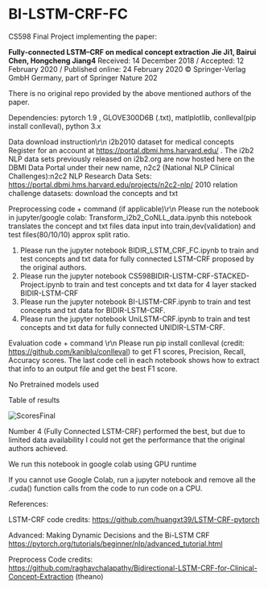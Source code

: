 # BI-LSTM-CRF-FC

CS598  Final Project implementing the paper: 

**Fully‑connected LSTM–CRF on medical concept extraction**
**Jie Ji1, Bairui Chen, Hongcheng Jiang4**
Received: 14 December 2018 / Accepted: 12 February 2020 / Published online: 24 February 2020
© Springer-Verlag GmbH Germany, part of Springer Nature 202

There is no original repo provided by the above mentioned authors of the paper.

Dependencies: pytorch 1.9 , GLOVE300D6B (.txt), matlplotlib, conlleval(pip install conlleval), python 3.x

Data download instruction\r\n
i2b2010 dataset for medical concepts
Register for an account at https://portal.dbmi.hms.harvard.edu/ . The i2b2 NLP data sets previously released on i2b2.org are now hosted here on the DBMI Data Portal under their new name, n2c2 (National NLP Clinical Challenges):n2c2 NLP Research Data Sets: https://portal.dbmi.hms.harvard.edu/projects/n2c2-nlp/
2010 relation challenge datasets: download the concepts and txt 


Preprocessing code + command (if applicable)\r\n
Please run the notebook in jupyter/google colab: Transform_i2b2_CoNLL_data.ipynb
this notebook translates the concept and txt files data input into train,dev(validation) and test files(80/10/10) approx split ratio.

1) Please run the jupyter notebook BIDIR_LSTM_CRF_FC.ipynb to train and test concepts and txt data for fully connected LSTM-CRF proposed by the original authors.
2) Please run the jupyter notebook CS598BIDIR-LISTM-CRF-STACKED-Project.ipynb to train and test concepts and txt data for 4 layer stacked BIDIR-LSTM-CRF 
3) Please run the jupyter notebook BI-LISTM-CRF.ipynb to train and test concepts and txt data for BIDIR-LSTM-CRF.
4) Please run the jupyter notebook UniLSTM-CRF.ipynb to train and test concepts and txt data for fully connected UNIDIR-LSTM-CRF.

Evaluation code + command \r\n
Please run pip install conlleval (credit: https://github.com/kaniblu/conlleval) to get F1 scores, Precision, Recall, Accuracy scores. The last code cell in each notebook shows how to extract that info to an output file and get the best F1 score.


No Pretrained models used

Table of results 


![ScoresFinal](https://user-images.githubusercontent.com/6293859/167307471-7439a42d-ce43-45b1-b90c-94697da3eaf1.PNG)

Number 4 (Fully Connected LSTM-CRF) performed the best, but due to limited data availability I could not get the performance that the original authors achieved.

We run this notebook in google colab using GPU runtime

If you cannot use Google Colab, run a jupyter notebook and remove all the .cuda() function calls from the code to run code on a CPU. 

References:

LSTM-CRF code credits: https://github.com/huangxt39/LSTM-CRF-pytorch

Advanced: Making Dynamic Decisions and the Bi-LSTM CRF
https://pytorch.org/tutorials/beginner/nlp/advanced_tutorial.html


Preprocess Code credits: https://github.com/raghavchalapathy/Bidirectional-LSTM-CRF-for-Clinical-Concept-Extraction (theano)

